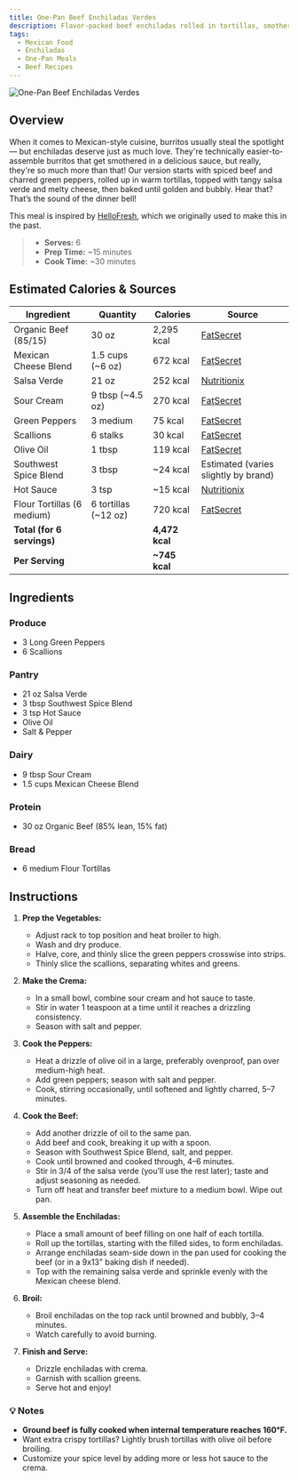 ```yaml
---
title: One-Pan Beef Enchiladas Verdes
description: Flavor-packed beef enchiladas rolled in tortillas, smothered in salsa verde, topped with melty cheese, and baked to bubbly perfection — all in one pan.
tags:
  - Mexican Food
  - Enchiladas
  - One-Pan Meals
  - Beef Recipes
---
```


![One-Pan Beef Enchiladas Verdes](/img/hispanic/beef_enchiladas_verdes/cover.png)

## Overview

When it comes to Mexican-style cuisine, burritos usually steal the spotlight — but enchiladas deserve just as much love. They're technically easier-to-assemble burritos that get smothered in a delicious sauce, but really, they're so much more than that! Our version starts with spiced beef and charred green peppers, rolled up in warm tortillas, topped with tangy salsa verde and melty cheese, then baked until golden and bubbly. Hear that? That’s the sound of the dinner bell!

This meal is inspired by [HelloFresh], which we originally used to make this in the past.

> - **Serves:** 6
> - **Prep Time:** ~15 minutes
> - **Cook Time:** ~30 minutes

## Estimated Calories & Sources

| **Ingredient**             | **Quantity**         | **Calories**   | **Source**                                                                                                       |
| -------------------------- | -------------------- | -------------- | ---------------------------------------------------------------------------------------------------------------- |
| Organic Beef (85/15)       | 30 oz                | 2,295 kcal     | [FatSecret](https://www.fatsecret.com/calories-nutrition/usda/ground-beef-85-lean-15-fat-cooked?portionid=51710) |
| Mexican Cheese Blend       | 1.5 cups (~6 oz)     | 672 kcal       | [FatSecret](https://www.fatsecret.com/calories-nutrition/generic/mexican-blend-cheese?portionid=330032)          |
| Salsa Verde                | 21 oz                | 252 kcal       | [Nutritionix](https://www.nutritionix.com/food/salsa-verde)                                                      |
| Sour Cream                 | 9 tbsp (~4.5 oz)     | 270 kcal       | [FatSecret](https://www.fatsecret.com/calories-nutrition/usda/sour-cream?portionid=29597)                        |
| Green Peppers              | 3 medium             | 75 kcal        | [FatSecret](https://www.fatsecret.com/calories-nutrition/generic/peppers-green?portionid=34202)                  |
| Scallions                  | 6 stalks             | 30 kcal        | [FatSecret](https://www.fatsecret.com/calories-nutrition/generic/scallions?portionid=30702)                      |
| Olive Oil                  | 1 tbsp               | 119 kcal       | [FatSecret](https://www.fatsecret.com/calories-nutrition/generic/olive-oil?portionid=29339)                      |
| Southwest Spice Blend      | 3 tbsp               | ~24 kcal       | Estimated (varies slightly by brand)                                                                             |
| Hot Sauce                  | 3 tsp                | ~15 kcal       | [Nutritionix](https://www.nutritionix.com/food/hot-sauce)                                                        |
| Flour Tortillas (6 medium) | 6 tortillas (~12 oz) | 720 kcal       | [FatSecret](https://www.fatsecret.com/calories-nutrition/usda/flour-tortillas?portionid=33951)                   |
| **Total (for 6 servings)** |                      | **4,472 kcal** |                                                                                                                  |
| **Per Serving**            |                      | **~745 kcal**  |                                                                                                                  |

## Ingredients

### Produce

- 3 Long Green Peppers
- 6 Scallions

### Pantry

- 21 oz Salsa Verde
- 3 tbsp Southwest Spice Blend
- 3 tsp Hot Sauce
- Olive Oil
- Salt & Pepper

### Dairy

- 9 tbsp Sour Cream
- 1.5 cups Mexican Cheese Blend

### Protein

- 30 oz Organic Beef (85% lean, 15% fat)

### Bread

- 6 medium Flour Tortillas

## Instructions

1. **Prep the Vegetables:**

   - Adjust rack to top position and heat broiler to high.
   - Wash and dry produce.
   - Halve, core, and thinly slice the green peppers crosswise into strips.
   - Thinly slice the scallions, separating whites and greens.

2. **Make the Crema:**

   - In a small bowl, combine sour cream and hot sauce to taste.
   - Stir in water 1 teaspoon at a time until it reaches a drizzling consistency.
   - Season with salt and pepper.

3. **Cook the Peppers:**

   - Heat a drizzle of olive oil in a large, preferably ovenproof, pan over medium-high heat.
   - Add green peppers; season with salt and pepper.
   - Cook, stirring occasionally, until softened and lightly charred, 5–7 minutes.

4. **Cook the Beef:**

   - Add another drizzle of oil to the same pan.
   - Add beef and cook, breaking it up with a spoon.
   - Season with Southwest Spice Blend, salt, and pepper.
   - Cook until browned and cooked through, 4–6 minutes.
   - Stir in 3/4 of the salsa verde (you’ll use the rest later); taste and adjust seasoning as needed.
   - Turn off heat and transfer beef mixture to a medium bowl. Wipe out pan.

5. **Assemble the Enchiladas:**

   - Place a small amount of beef filling on one half of each tortilla.
   - Roll up the tortillas, starting with the filled sides, to form enchiladas.
   - Arrange enchiladas seam-side down in the pan used for cooking the beef (or in a 9x13" baking dish if needed).
   - Top with the remaining salsa verde and sprinkle evenly with the Mexican cheese blend.

6. **Broil:**

   - Broil enchiladas on the top rack until browned and bubbly, 3–4 minutes.
   - Watch carefully to avoid burning.

7. **Finish and Serve:**
   - Drizzle enchiladas with crema.
   - Garnish with scallion greens.
   - Serve hot and enjoy!

### 💡 Notes

- **Ground beef is fully cooked when internal temperature reaches 160°F.**
- Want extra crispy tortillas? Lightly brush tortillas with olive oil before broiling.
- Customize your spice level by adding more or less hot sauce to the crema.

<!-- Links -->

[HelloFresh]: https://www.hellofresh.com/recipes/one-pan-beef-enchiladas-verdes-646be3ba27c3a0018f11a303
